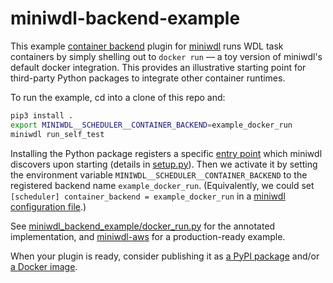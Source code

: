 # miniwdl-backend-example

This example [container backend](https://miniwdl.readthedocs.io/en/latest/runner_backends.html) plugin for [miniwdl](https://github.com/chanzuckerberg/miniwdl) runs WDL task containers by simply shelling out to `docker run` &mdash; a toy version of miniwdl's default docker integration. This provides an illustrative starting point for third-party Python packages to integrate other container runtimes.

To run the example, cd into a clone of this repo and:

```bash
pip3 install .
export MINIWDL__SCHEDULER__CONTAINER_BACKEND=example_docker_run
miniwdl run_self_test
```

Installing the Python package registers a specific [entry point](https://packaging.python.org/en/latest/specifications/entry-points/) which miniwdl discovers upon starting (details in [setup.py](https://github.com/miniwdl-ext/miniwdl-backend-example/blob/main/setup.py)). Then we activate it by setting the environment variable `MINIWDL__SCHEDULER__CONTAINER_BACKEND` to the registered backend name `example_docker_run`. (Equivalently, we could set `[scheduler] container_backend = example_docker_run` in a [miniwdl configuration file](https://miniwdl.readthedocs.io/en/latest/runner_reference.html#configuration).)

See [miniwdl_backend_example/docker_run.py](https://github.com/miniwdl-ext/miniwdl-backend-example/blob/main/miniwdl_backend_example/docker_run.py) for the annotated implementation, and [miniwdl-aws](https://github.com/miniwdl-ext/miniwdl-aws) for a production-ready example.

When your plugin is ready, consider publishing it as [a PyPI package](https://github.com/miniwdl-ext/miniwdl-aws/blob/main/release.sh) and/or [a Docker image](https://github.com/miniwdl-ext/miniwdl-aws/blob/main/Dockerfile).
